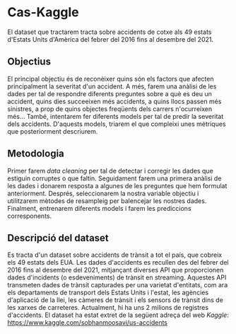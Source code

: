 # Cas-Kaggle
El dataset que tractarem tracta sobre accidents de cotxe als 49 estats d'Estats Units d'Amèrica del febrer del 2016 fins al desembre del 2021.

## Objectius
El principal objectiu és de reconèixer quins són els factors que afecten principalment la severitat d'un accident. A més, farem una anàlisi de les dades per tal de respondre diferents preguntes sobre a què es deu un accident, quins dies succeeixen més accidents, a quins llocs passen més sinistres, a prop de quins objectes freqüents dels carrers n'ocurreixen més...
També, intentarem fer diferents models per tal de predir la severitat dels accidents. D'aquests models, triarem el que compleixi unes mètriques que posteriorment descriurem.

##  Metodologia
Primer farem *data cleaning* per tal de detectar i corregir les dades que estiguin corruptes o que faltin. Seguidament farem una primera anàlisi de les dades i donarem resposta a algunes de les preguntes que hem formulat anteriorment. Després, seleccionarem la nostra variable objectiu i utilitzarem mètodes de resampleig per balencejar les nostres dades. Finalment, entrenarem diferents models i farem les prediccions corresponents.

## Descripció del dataset

Es tracta d'un dataset sobre accidents de trànsit a tot el país, que cobreix els 49 estats dels EUA. Les dades d'accidents es recullen des del febrer del 2016 fins al desembre del 2021, mitjançant diverses API que proporcionen dades d'incidents (o esdeveniments) de trànsit en streaming. Aquestes API transmeten dades de trànsit capturades per una varietat d'entitats, com ara els departaments de transport dels Estats Units i l'estat, les agències d'aplicació de la llei, les càmeres de trànsit i els sensors de trànsit dins de les xarxes de carreteres. Actualment, hi ha uns 2 milions de registres d'accidents. El dataset ha estat extret de la següent adreça del web *Kaggle*: https://www.kaggle.com/sobhanmoosavi/us-accidents
